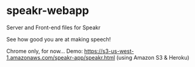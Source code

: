 # speakr-webapp

Server and Front-end files for Speakr

See how good you are at making speech!

Chrome only, for now...
Demo: https://s3-us-west-1.amazonaws.com/speakr-app/speakr.html (using Amazon S3 & Heroku)
